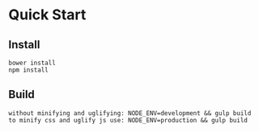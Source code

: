 # Quick Start

## Install
    bower install
    npm install
    
## Build
    without minifying and uglifying: NODE_ENV=development && gulp build
    to minify css and uglify js use: NODE_ENV=production && gulp build

